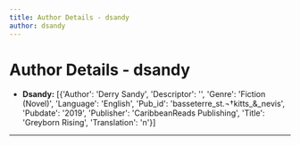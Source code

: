 ```yaml
---
title: Author Details - dsandy
author: dsandy
---
```


# Author Details - dsandy

<ul>
    <li><strong>Dsandy:</strong> [{'Author': 'Derry Sandy', 'Descriptor': '', 'Genre': 'Fiction (Novel)', 'Language': 'English', 'Pub_id': 'basseterre_st.¬†kitts_&_nevis', 'Pubdate': '2019', 'Publisher': 'CaribbeanReads Publishing', 'Title': 'Greyborn Rising', 'Translation': 'n'}]</li>
</ul>
<hr>